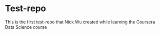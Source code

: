 Test-repo
=========

This is the first test-repo that Nick Wu created while learning the Coursera Data Science course
